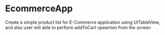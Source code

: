 # EcommerceApp

Create a simple product list for E-Commerce application using UITableView, and also 
user will able to perform addToCart opeartion from the screen 

